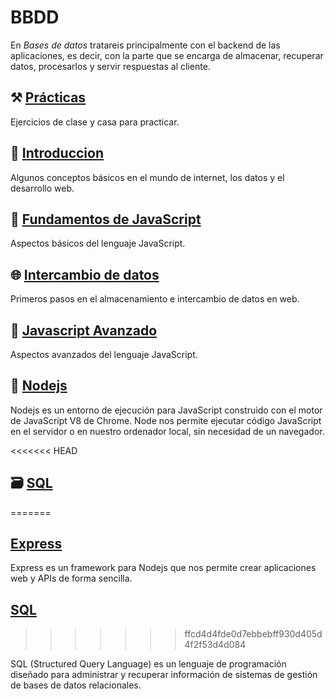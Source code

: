 # BBDD
En *Bases de datos* tratareis principalmente con el backend de las aplicaciones, es decir, con la parte que se encarga de almacenar, recuperar datos, procesarlos y servir respuestas al cliente.

## ⚒️ [Prácticas](./practicas/index.md)

Ejercicios de clase y casa para practicar.

## 🐤 [Introduccion](./00_introduccion/index.md)

Algunos conceptos básicos en el mundo de internet, los datos y el desarrollo web.

## 🏃 [Fundamentos de JavaScript](./01_javascript_fundamentos/index.md)

Aspectos básicos del lenguaje JavaScript.

## 🌐 [Intercambio de datos](./02_intercambio_datos/index.md)

Primeros pasos en el almacenamiento e intercambio de datos en web.

## 💪 [Javascript Avanzado](./03_javascript_avanzado/index.md)

Aspectos avanzados del lenguaje JavaScript.

## 🧰 [Nodejs](./04_nodejs/index.md)

Nodejs es un entorno de ejecución para JavaScript construido con el motor de JavaScript V8 de Chrome. Node nos permite ejecutar código JavaScript en el servidor o en nuestro ordenador local, sin necesidad de un navegador.

<<<<<<< HEAD
## 🗃️ [SQL](./05_sql/index.md)
=======
## [Express](./05_express/index.md)

Express es un framework para Nodejs que nos permite crear aplicaciones web y APIs de forma sencilla.

## [SQL](./99_sql/index.md)
>>>>>>> ffcd4d4fde0d7ebbebff930d405d4f2f53d4d084

SQL (Structured Query Language) es un lenguaje de programación diseñado para administrar y recuperar información de sistemas de gestión de bases de datos relacionales.